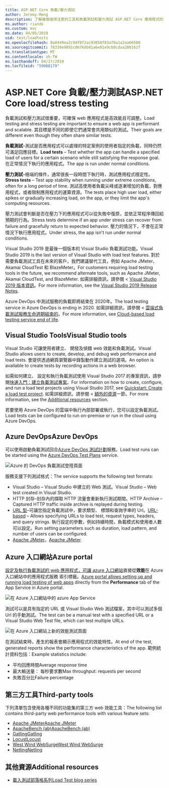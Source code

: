 ```yaml
---
title: ASP.NET Core 負載/壓力測試
author: Jeremy-Meng
description: 了解幾個值得注意的工具和負載測試和壓力測試 ASP.NET Core 應用程式的方法。
ms.author: riande
ms.custom: mvc
ms.date: 04/05/2019
uid: test/loadtests
ms.openlocfilehash: 0a8449ea2c9df0f2ac93058f03af0a1a2aa66508
ms.sourcegitcommit: 78339e9891c8676db01a6e81e9cb0cdaa280162f
ms.translationtype: MT
ms.contentlocale: zh-TW
ms.lasthandoff: 04/17/2019
ms.locfileid: "59068179"
---
```

# <a name="aspnet-core-loadstress-testing"></a><span data-ttu-id="ea32b-103">ASP.NET Core 負載/壓力測試</span><span class="sxs-lookup"><span data-stu-id="ea32b-103">ASP.NET Core load/stress testing</span></span>

<span data-ttu-id="ea32b-104">負載測試和壓力測試很重要，可確保 web 應用程式是高效能且可調整。</span><span class="sxs-lookup"><span data-stu-id="ea32b-104">Load testing and stress testing are important to ensure a web app is performant and scalable.</span></span> <span data-ttu-id="ea32b-105">其目標是不同的即使它們通常會共用類似的測試。</span><span class="sxs-lookup"><span data-stu-id="ea32b-105">Their goals are different even though they often share similar tests.</span></span>

<span data-ttu-id="ea32b-106">**負載測試**&ndash;測試是否應用程式可以處理的特定案例的使用者指定的負載，同時仍然可滿足回應目標。</span><span class="sxs-lookup"><span data-stu-id="ea32b-106">**Load tests** &ndash; Test whether the app can handle a specified load of users for a certain scenario while still satisfying the response goal.</span></span> <span data-ttu-id="ea32b-107">在正常情況下執行的應用程式。</span><span class="sxs-lookup"><span data-stu-id="ea32b-107">The app is run under normal conditions.</span></span>

<span data-ttu-id="ea32b-108">**壓力測試**&ndash;極端的條件，通常很長一段時間下執行時，測試應用程式穩定性。</span><span class="sxs-lookup"><span data-stu-id="ea32b-108">**Stress tests** &ndash; Test app stability when running under extreme conditions, often for a long period of time.</span></span> <span data-ttu-id="ea32b-109">測試高使用者負載尖峰或逐漸增加的負載，對應用程式，或者限制應用程式的運算資源。</span><span class="sxs-lookup"><span data-stu-id="ea32b-109">The tests place high user load, either spikes or gradually increasing load, on the app, or they limit the app's computing resources.</span></span>

<span data-ttu-id="ea32b-110">壓力測試會判斷是否在壓力下的應用程式可以從失敗中復原，並依正常程序傳回給預期的行為。</span><span class="sxs-lookup"><span data-stu-id="ea32b-110">Stress tests determine if an app under stress can recover from failure and gracefully return to expected behavior.</span></span> <span data-ttu-id="ea32b-111">壓力的情況下，不會在正常情況下執行應用程式。</span><span class="sxs-lookup"><span data-stu-id="ea32b-111">Under stress, the app isn't run under normal conditions.</span></span>

<span data-ttu-id="ea32b-112">Visual Studio 2019 是最後一個版本的 Visual Studio 負載測試功能。</span><span class="sxs-lookup"><span data-stu-id="ea32b-112">Visual Studio 2019 is the last version of Visual Studio with load test features.</span></span> <span data-ttu-id="ea32b-113">對於需要負載測試工具在未來的客戶，我們建議替代工具，例如 Apache JMeter、 Akamai CloudTest 和 BlazeMeter。</span><span class="sxs-lookup"><span data-stu-id="ea32b-113">For customers requiring load testing tools in the future, we recommend alternate tools, such as Apache JMeter, Akamai CloudTest, and BlazeMeter.</span></span> <span data-ttu-id="ea32b-114">如需詳細資訊，請參閱 < [Visual Studio 2019 版本資訊](/visualstudio/releases/2019/release-notes#test-tools)。</span><span class="sxs-lookup"><span data-stu-id="ea32b-114">For more information, see the [Visual Studio 2019 Release Notes](/visualstudio/releases/2019/release-notes#test-tools).</span></span>

<span data-ttu-id="ea32b-115">Azure DevOps 中測試服務的負載即將結束在 2020年。</span><span class="sxs-lookup"><span data-stu-id="ea32b-115">The load testing service in Azure DevOps is ending in 2020.</span></span> <span data-ttu-id="ea32b-116">如需詳細資訊，請參閱 <<c0> [ 雲端式負載測試服務生命週期結束的](https://devblogs.microsoft.com/devops/cloud-based-load-testing-service-eol/)。</span><span class="sxs-lookup"><span data-stu-id="ea32b-116">For more information, see [Cloud-based load testing service end of life](https://devblogs.microsoft.com/devops/cloud-based-load-testing-service-eol/).</span></span>

## <a name="visual-studio-tools"></a><span data-ttu-id="ea32b-117">Visual Studio Tools</span><span class="sxs-lookup"><span data-stu-id="ea32b-117">Visual Studio tools</span></span>

<span data-ttu-id="ea32b-118">Visual Studio 可讓使用者建立、 開發及偵錯 web 效能和負載測試。</span><span class="sxs-lookup"><span data-stu-id="ea32b-118">Visual Studio allows users to create, develop, and debug web performance and load tests.</span></span> <span data-ttu-id="ea32b-119">會提供透過網頁瀏覽器中錄製動作建立測試的選項。</span><span class="sxs-lookup"><span data-stu-id="ea32b-119">An option is available to create tests by recording actions in a web browser.</span></span>

<span data-ttu-id="ea32b-120">如需如何建立、 設定和執行負載測試使用 Visual Studio 2017 的專案資訊，請參閱[快速入門：建立負載測試專案](/visualstudio/test/quickstart-create-a-load-test-project?view=vs-2017)。</span><span class="sxs-lookup"><span data-stu-id="ea32b-120">For information on how to create, configure, and run a load test projects using Visual Studio 2017, see [Quickstart: Create a load test project](/visualstudio/test/quickstart-create-a-load-test-project?view=vs-2017).</span></span> <span data-ttu-id="ea32b-121">如需詳細資訊，請參閱 <<c0> [ 額外的資源](#additional-resources)一節。</span><span class="sxs-lookup"><span data-stu-id="ea32b-121">For more information, see the [Additional resources](#additional-resources) section.</span></span>

<span data-ttu-id="ea32b-122">若要使用 Azure DevOps 的雲端中執行內部部署或執行，您可以設定負載測試。</span><span class="sxs-lookup"><span data-stu-id="ea32b-122">Load tests can be configured to run on-premise or run in the cloud using Azure DevOps.</span></span>

## <a name="azure-devops"></a><span data-ttu-id="ea32b-123">Azure DevOps</span><span class="sxs-lookup"><span data-stu-id="ea32b-123">Azure DevOps</span></span>

<span data-ttu-id="ea32b-124">可以使用啟動負載測試回合[Azure DevOps 測試計劃](/azure/devops/test/load-test/index?view=vsts)服務。</span><span class="sxs-lookup"><span data-stu-id="ea32b-124">Load test runs can be started using the [Azure DevOps Test Plans](/azure/devops/test/load-test/index?view=vsts) service.</span></span>

![Azure 的 DevOps 負載測試登陸頁面](./load-tests/_static/azure-devops-load-test.png)

<span data-ttu-id="ea32b-126">服務支援下列測試格式：</span><span class="sxs-lookup"><span data-stu-id="ea32b-126">The service supports the following test formats:</span></span>

* <span data-ttu-id="ea32b-127">Visual Studio &ndash; Visual Studio 中建立的 Web 測試。</span><span class="sxs-lookup"><span data-stu-id="ea32b-127">Visual Studio &ndash; Web test created in Visual Studio.</span></span>
* <span data-ttu-id="ea32b-128">HTTP 封存&ndash;封存內的擷取 HTTP 流量會重新執行測試期間。</span><span class="sxs-lookup"><span data-stu-id="ea32b-128">HTTP Archive &ndash; Captured HTTP traffic inside archive is replayed during testing.</span></span>
* <span data-ttu-id="ea32b-129">[URL 型](/azure/devops/test/load-test/get-started-simple-cloud-load-test?view=vsts)&ndash;可讓您指定負載測試中，要求類型、 標頭和查詢字串的 Url。</span><span class="sxs-lookup"><span data-stu-id="ea32b-129">[URL-based](/azure/devops/test/load-test/get-started-simple-cloud-load-test?view=vsts) &ndash; Allows specifying URLs to load test, request types, headers, and query strings.</span></span> <span data-ttu-id="ea32b-130">執行設定的參數，例如持續時間，負載模式和使用者人數可以設定。</span><span class="sxs-lookup"><span data-stu-id="ea32b-130">Run setting parameters such as duration, load pattern, and number of users can be configured.</span></span>
* <span data-ttu-id="ea32b-131">[Apache JMeter](https://jmeter.apache.org/)。</span><span class="sxs-lookup"><span data-stu-id="ea32b-131">[Apache JMeter](https://jmeter.apache.org/).</span></span>

## <a name="azure-portal"></a><span data-ttu-id="ea32b-132">Azure 入口網站</span><span class="sxs-lookup"><span data-stu-id="ea32b-132">Azure portal</span></span>

<span data-ttu-id="ea32b-133">[設定及執行負載測試的 web 應用程式，可讓 azure 入口網站](/azure/devops/test/load-test/app-service-web-app-performance-test?view=vsts)直接從**效能**在 Azure 入口網站中的應用程式服務 索引標籤。</span><span class="sxs-lookup"><span data-stu-id="ea32b-133">[Azure portal allows setting up and running load testing of web apps](/azure/devops/test/load-test/app-service-web-app-performance-test?view=vsts) directly from the **Performance** tab of the App Service in Azure portal.</span></span>

![在 Azure 入口網站中的 azure App Service](./load-tests/_static/azure-appservice-perf-test.png)

<span data-ttu-id="ea32b-135">測試可以是具有指定的 URL 或 Visual Studio Web 測試檔案，其中可以測試多個 Url 的手動測試。</span><span class="sxs-lookup"><span data-stu-id="ea32b-135">The test can be a manual test with a specified URL or a Visual Studio Web Test file, which can test multiple URLs.</span></span>

![在 Azure 入口網站上新的效能測試頁面](./load-tests/_static/azure-appservice-perf-test-config.png)

<span data-ttu-id="ea32b-137">在測試結束時，產生的報表會顯示應用程式的效能特性。</span><span class="sxs-lookup"><span data-stu-id="ea32b-137">At end of the test, generated reports show the performance characteristics of the app.</span></span> <span data-ttu-id="ea32b-138">範例統計資料包括：</span><span class="sxs-lookup"><span data-stu-id="ea32b-138">Example statistics include:</span></span>

* <span data-ttu-id="ea32b-139">平均回應時間</span><span class="sxs-lookup"><span data-stu-id="ea32b-139">Average response time</span></span>
* <span data-ttu-id="ea32b-140">最大輸送量： 每秒要求數</span><span class="sxs-lookup"><span data-stu-id="ea32b-140">Max throughput: requests per second</span></span>
* <span data-ttu-id="ea32b-141">失敗百分比</span><span class="sxs-lookup"><span data-stu-id="ea32b-141">Failure percentage</span></span>

## <a name="third-party-tools"></a><span data-ttu-id="ea32b-142">第三方工具</span><span class="sxs-lookup"><span data-stu-id="ea32b-142">Third-party tools</span></span>

<span data-ttu-id="ea32b-143">下列清單包含使用各種不同的功能集的第三方 web 效能工具：</span><span class="sxs-lookup"><span data-stu-id="ea32b-143">The following list contains third-party web performance tools with various feature sets:</span></span>

* [<span data-ttu-id="ea32b-144">Apache JMeter</span><span class="sxs-lookup"><span data-stu-id="ea32b-144">Apache JMeter</span></span>](https://jmeter.apache.org/)
* [<span data-ttu-id="ea32b-145">ApacheBench (ab)</span><span class="sxs-lookup"><span data-stu-id="ea32b-145">ApacheBench (ab)</span></span>](https://httpd.apache.org/docs/2.4/programs/ab.html)
* [<span data-ttu-id="ea32b-146">Gatling</span><span class="sxs-lookup"><span data-stu-id="ea32b-146">Gatling</span></span>](https://gatling.io/)
* [<span data-ttu-id="ea32b-147">Locust</span><span class="sxs-lookup"><span data-stu-id="ea32b-147">Locust</span></span>](https://locust.io/)
* [<span data-ttu-id="ea32b-148">West Wind WebSurge</span><span class="sxs-lookup"><span data-stu-id="ea32b-148">West Wind WebSurge</span></span>](http://websurge.west-wind.com/)
* [<span data-ttu-id="ea32b-149">Netling</span><span class="sxs-lookup"><span data-stu-id="ea32b-149">Netling</span></span>](https://github.com/hallatore/Netling)

## <a name="additional-resources"></a><span data-ttu-id="ea32b-150">其他資源</span><span class="sxs-lookup"><span data-stu-id="ea32b-150">Additional resources</span></span>

* [<span data-ttu-id="ea32b-151">載入測試部落格系列</span><span class="sxs-lookup"><span data-stu-id="ea32b-151">Load Test blog series</span></span>](https://blogs.msdn.microsoft.com/charles_sterling/2015/06/01/load-test-series-part-i-creating-web-performance-tests-for-a-load-test/)
